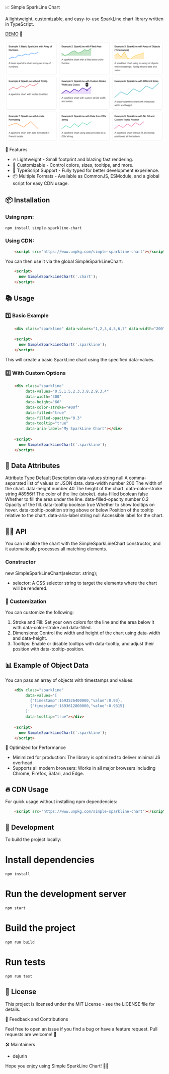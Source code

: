 📈 Simple SparkLine Chart

A lightweight, customizable, and easy-to-use SparkLine chart library written in TypeScript.

[DEMO](https://codepen.io/dejurin/pen/QWeELog) 👀

<img src="./assets/sparkline.png" alt="📈 Simple SparkLine Chart" loading="lazy" />

🚀 Features

- 🔥 Lightweight - Small footprint and blazing fast rendering.
- 🎨 Customizable - Control colors, sizes, tooltips, and more.
- 🎯 TypeScript Support - Fully typed for better development experience.
- 📦 Multiple Formats - Available as CommonJS, ESModule, and a global script for easy CDN usage.

## 📦 Installation

### Using npm:

    npm install simple-sparkline-chart

### Using CDN:

```html
    <script src="https://www.unpkg.com/simple-sparkline-chart"></script>
```

You can then use it via the global SimpleSparkLineChart:

```html
    <script>
      new SimpleSparkLineChart('.chart');
    </script>
```

## 📚 Usage

### 1️⃣ Basic Example

```html
    <div class="sparkline" data-values="1,2,3,4,5,6,7" data-width="200" data-height="40"></div>

    <script>
      new SimpleSparkLineChart('.sparkline');
    </script>
```

This will create a basic SparkLine chart using the specified data-values.

### 2️⃣ With Custom Options

```html
    <div class="sparkline"
         data-values="0.5,1.5,2.3,3.8,2.9,3.4"
         data-width="300"
         data-height="60"
         data-color-stroke="#00f"
         data-filled="true"
         data-filled-opacity="0.3"
         data-tooltip="true"
         data-aria-label="My SparkLine Chart"></div>

    <script>
      new SimpleSparkLineChart('.sparkline');
    </script>
```

## 🔧 Data Attributes

Attribute Type Default Description
data-values string null A comma-separated list of values or JSON data.
data-width number 200 The width of the chart.
data-height number 40 The height of the chart.
data-color-stroke string #8956ff The color of the line (stroke).
data-filled boolean false Whether to fill the area under the line.
data-filled-opacity number 0.2 Opacity of the fill.
data-tooltip boolean true Whether to show tooltips on hover.
data-tooltip-position string above or below Position of the tooltip relative to the chart.
data-aria-label string null Accessible label for the chart.

## 🧑‍💻 API

You can initialize the chart with the SimpleSparkLineChart constructor, and it automatically processes all matching elements.

### Constructor

new SimpleSparkLineChart(selector: string);

- selector: A CSS selector string to target the elements where the chart will be rendered.

### 🎨 Customization

You can customize the following:

1. Stroke and Fill: Set your own colors for the line and the area below it with data-color-stroke and data-filled.
2. Dimensions: Control the width and height of the chart using data-width and data-height.
3. Tooltips: Enable or disable tooltips with data-tooltip, and adjust their position with data-tooltip-position.

## 📊 Example of Object Data

You can pass an array of objects with timestamps and values:

```html
    <div class="sparkline"
         data-values='[
           {"timestamp":1693526400000,"value":0.93},
           {"timestamp":1693612800000,"value":0.9315}
         ]'
         data-tooltip="true"></div>

    <script>
      new SimpleSparkLineChart('.sparkline');
    </script>
```

🚀 Optimized for Performance

- Minimized for production: The library is optimized to deliver minimal JS overhead.
- Supports all modern browsers: Works in all major browsers including Chrome, Firefox, Safari, and Edge.

## 🔥 CDN Usage

For quick usage without installing npm dependencies:

```html
    <script src="https://www.unpkg.com/simple-sparkline-chart"></script>
```

## 🔧 Development

To build the project locally:

# Install dependencies

    npm install

# Run the development server

    npm start

# Build the project

    npm run build

# Run tests

    npm run test

## 📝 License

This project is licensed under the MIT License - see the LICENSE file for details.

💬 Feedback and Contributions

Feel free to open an issue if you find a bug or have a feature request. Pull requests are welcome! 🙌

🛠️ Maintainers

- dejurin

Hope you enjoy using Simple SparkLine Chart! 🚀✨

